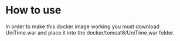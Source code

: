 # How to use
In order to make this docker image working you must download 
UniTime.war and place it into the docker/tomcat8/UniTime.war folder.

